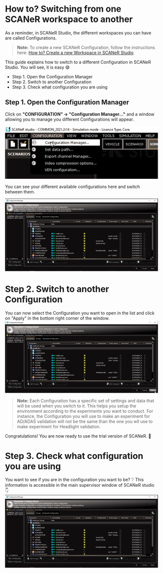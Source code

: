# How to? Switching from one SCANeR workspace to another

As a reminder, in SCANeR Studio, the different workspaces you can have are called Configurations. 
> **Note:** To create a new SCANeR Configuration, follow the instructions here: [How to? Create a new Workspace in SCANeR Studio](../HT_Create_custom_work_environment/HT_Create_A_New_Workspace.md)

This guide explains how to switch to a different Configuration in SCANeR Studio. You will see, it is easy :smile:
- Step 1. Open the Configuration Manager
- Step 2. Switch to another Configuration
- Step 3. Check what configuration you are using

## Step 1. Open the Configuration Manager

​Click on **"CONFIGURATION" -> "Configuration Manager..."** and a window allowing you to manage you different Configurations will appear.

![](./assets/configurationManagerAccess.png)

​You can see your different available configurations here and switch between them.

![](./assets/configurationManager.png)

# Step 2. Switch to another Configuration

​You can now select the Configuration you want to open in the list and click on "Apply" in the bottom right corner of the window.
![Configuration Manager](./assets/configurationManagerApply.png)
> **Note:** Each Configuration has a specific set of settings and data that will be used when you switch to it. This helps you setup the environment according to the experiments you want to conduct. For instance, the Configuration you will use to make an experiment for AD/ADAS validation will not be the same than the one you wll use to make experiment for Headlight validation.

Congratulations! You are now ready to use the trial version of SCANeR. 🙌

# Step 3. Check what configuration you are using

You want to see if you are in the configuration you want to be? :grey_question:
This information is accessible in the main supervisor window of SCANeR studio :point_down:
![](./assets/configurationManager.png)


